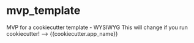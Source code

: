 # mvp_template
MVP for a cookiecutter template - WYSIWYG
This will change if you run cookiecutter! --> {{cookiecutter.app_name}}
